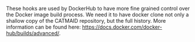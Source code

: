 These hooks are used by DockerHub to have more fine grained control over the
Docker image build process. We need it to have docker clone not only a shallow
copy of the CATMAID repository, but the full history. More information can be
found here: https://docs.docker.com/docker-hub/builds/advanced/.
